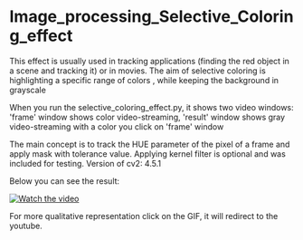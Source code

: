 # Image_processing_Selective_Coloring_effect
This effect is usually used in tracking applications
(finding the red object in a scene and tracking it) or in movies. The aim of selective coloring is highlighting a specific range of colors , while keeping the background in grayscale

When you run the selective_coloring_effect.py, it shows two video windows: 'frame' window shows color video-streaming, 'result' window shows gray video-streaming with a color you click on 'frame' window

The main concept is to track the HUE parameter of the pixel of a frame and apply mask with tolerance value. Applying kernel filter is optional and was included for testing. Version of cv2: 4.5.1

Below you can see the result: 


[![Watch the video](https://github.com/RustamChib/Image_Processing_Selective_Coloring_effect/blob/main/result.gif)](https://youtu.be/tIJqNCWD39o)


For more qualitative representation click on the GIF, it will redirect to the youtube. 
